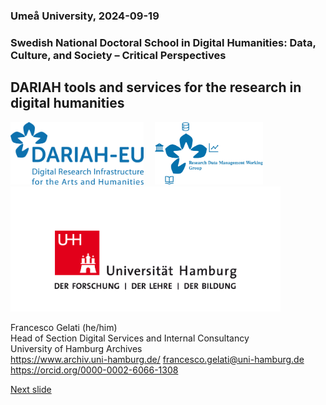 ### Umeå University, 2024-09-19 
### Swedish National Doctoral School in Digital Humanities: Data, Culture, and Society – Critical Perspectives
## DARIAH tools and services for the research in digital humanities 

<a href="https://www.dariah.eu/"><img src="media/dariah.png" alt="LOGO DARIAH" height="100px"/></a> 
<img src="" alt="" width="10px" height="10px"/> 
<a href="https://www.dariah.eu/activities/working-groups/research-data-management/"><img src="media/rdmwg.jpg" alt="Logo DARIAH Research Data Management Working Group" height="100px"/></a>
<img src="" alt="" width="10px" height="10px"/> 
<a href="https://www.uni-hamburg.de/"><img src="media/uhh.png" alt="LOGO UHH" height="200px"/></a>  

Francesco Gelati (he/him)  
Head of Section Digital Services and Internal Consultancy   
University of Hamburg Archives  
https://www.archiv.uni-hamburg.de/
francesco.gelati@uni-hamburg.de  
https://orcid.org/0000-0002-6066-1308  

[Next slide](02.md)
